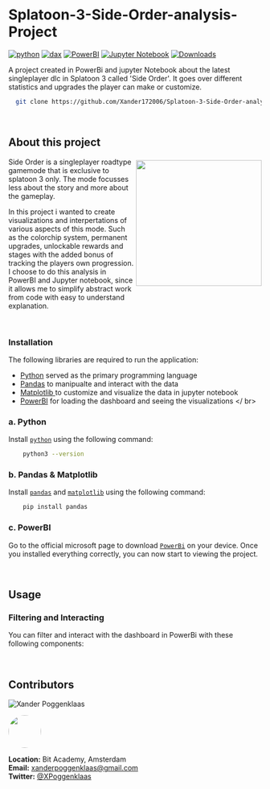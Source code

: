 # Splatoon-3-Side-Order-analysis-Project

[![python](https://img.shields.io/badge/python-3.12.2-blue)](https://docs.python.org/3/)
[![dax](https://img.shields.io/badge/dax_analysis-red)](https://learn.microsoft.com/en-us/dax/)
[![PowerBI](https://img.shields.io/badge/PowerBI-2.127.1080.0-yellow)](https://learn.microsoft.com/en-us/power-bi/)
[![Jupyter Notebook](https://img.shields.io/badge/Jupyter_Notebook-v7.1.2-orange)](https://docs.jupyter.org/en/latest/)
[![Downloads](https://img.shields.io/badge/Downloads-0-brightgreen)]()

A project created in PowerBi and jupyter Notebook about the latest singleplayer dlc in Splatoon 3 called 'Side Order'. It goes over different statistics 
and upgrades the player can make or customize.

```bash
  git clone https://github.com/Xander172006/Splatoon-3-Side-Order-analysis-Project.git
```
<br />

## About this project

<center align="left">
   <img align="right" style="margin-top: 5px;" src="https://images-wixmp-ed30a86b8c4ca887773594c2.wixmp.com/f/135bfa79-b0f9-4ca9-95ba-b81f8f61c8ab/dgxse5i-75173634-3a81-4e08-913a-c0f345c01748.png/v1/fill/w_1024,h_831/splatoon_3_side_order_logo__unofficial_style__by_bluetoad_10_dgxse5i-fullview.png?token=eyJ0eXAiOiJKV1QiLCJhbGciOiJIUzI1NiJ9.eyJzdWIiOiJ1cm46YXBwOjdlMGQxODg5ODIyNjQzNzNhNWYwZDQxNWVhMGQyNmUwIiwiaXNzIjoidXJuOmFwcDo3ZTBkMTg4OTgyMjY0MzczYTVmMGQ0MTVlYTBkMjZlMCIsIm9iaiI6W1t7ImhlaWdodCI6Ijw9ODMxIiwicGF0aCI6IlwvZlwvMTM1YmZhNzktYjBmOS00Y2E5LTk1YmEtYjgxZjhmNjFjOGFiXC9kZ3hzZTVpLTc1MTczNjM0LTNhODEtNGUwOC05MTNhLWMwZjM0NWMwMTc0OC5wbmciLCJ3aWR0aCI6Ijw9MTAyNCJ9XV0sImF1ZCI6WyJ1cm46c2VydmljZTppbWFnZS5vcGVyYXRpb25zIl19.qIkyQALRJm5fhRd5tcQC0AiEdPc0SUnvRIkxQUn-LGQ" width="250px"/>
    <div style="width: 250px" align="left">
        <p>
            Side Order is a singleplayer roadtype gamemode that is exclusive to splatoon 3 only. The mode focusses less about the story and more about the gameplay.
        </p>
        <p>
            In this project i wanted to create visualizations and interpertations of various aspects of this mode. Such as the colorchip system, permanent upgrades, unlockable rewards and stages with the
            added bonus of tracking the players own progression. I choose to do this analysis in PowerBI and Jupyter notebook, since it allows me to simplify abstract work from code with easy to understand explanation.
        </p>
    </div>
</center>

<br />

### Installation

The following libraries are required to run the application:
- [Python](https://docs.python.org/3/) served as the primary programming language
- [Pandas](https://pandas.pydata.org/docs/) to manipualte and interact with the data
- [Matplotlib ](https://matplotlib.org/stable/index.html) to customize and visualize the data in jupyter notebook
- [PowerBI](https://learn.microsoft.com/en-us/power-bi/) for loading the dashboard and seeing the visualizations
</ br>

### a. Python
Install [`python`](https://docs.python.org/3/) using the following command:
```bash
    python3 --version
```

### b. Pandas & Matplotlib
Install [`pandas`](https://pandas.pydata.org/docs/) and [`matplotlib`](https://matplotlib.org/stable/index.html) using the following command:
```bash
    pip install pandas
```

### c. PowerBI
Go to the official microsoft page to download [`PowerBi`](https://powerbi.microsoft.com/nl-nl/downloads/) on your device.
Once you installed everything correctly, you can now start to viewing the project.

<br />

## Usage
### Filtering and Interacting
You can filter and interact with the dashboard in PowerBi with these following components:

<br />

## Contributors

![Xander Poggenklaas](https://img.shields.io/badge/Xander_Poggenklaas-Developer-blue)

[<img src="https://github.com/Xander172006.png" width="65px" height="65px" style="border-radius: 50px"/>](Xander172006)

**Location:** Bit Academy, Amsterdam
</br>
**Email:** xanderpoggenklaas@gmail.com
</br>
**Twitter:** [@XPoggenklaas](https://twitter.com/XPoggenklaas)




